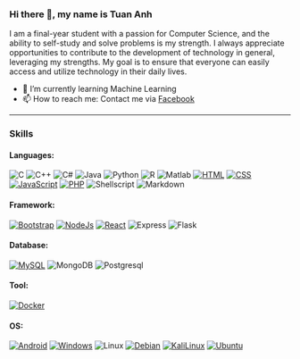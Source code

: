 ### Hi there 👋, my name is Tuan Anh

I am a final-year student with a passion for Computer Science, and the ability to self-study and solve problems is my strength. I always appreciate opportunities to contribute to the development of technology in general, leveraging my strengths. My goal is to ensure that everyone can easily access and utilize technology in their daily lives.

- 🌱 I’m currently learning Machine Learning
- 📫 How to reach me: Contact me via [Facebook](https://www.facebook.com/tuananh020402/)

----

### Skills
#### Languages: 
 ![C][C.c]
 ![C++][C++.cpp]
 ![C#][CSharp.cs]
 ![Java][Java.java]
 ![Python][Python.py]
 ![R][R.R]
 ![Matlab][Matlab.m]
 [![HTML][HTML.html]][HTML-url]
 [![CSS][CSS.css]][CSS-url]
 [![JavaScript][JavaScript.js]][JavaScript-url]
 [![PHP][PHP.php]][PHP-url]
 ![Shellscript][Shellscript.sh]
 ![Markdown][markdown.md]
 
 
#### Framework:
 [![Bootstrap][Bootstrap.css]][Bootstrap-url]
 [![NodeJs][NodeJs.js]][NodeJs-url]
 [![React][React.jsx]][React-url]
 ![Express][Express.js]
 ![Flask][Flask.py]
 
#### Database:
 [![MySQL][MySQL.db]][MYSQL-url]
 ![MongoDB][MongoDB.db]
 ![Postgresql][Postgresql.db]

#### Tool:
 [![Docker][Docker.dockerfile]][Docker-url] 

#### OS:
 [![Android][Android.apk]][Android-url]
 [![Windows][Windows.exe]][Windows-url]
 ![Linux][Linux.deb]
 [![Debian][Debian.deb]][Debian-url]
 [![KaliLinux][KaliLinux.deb]][KaliLinux-url]
 [![Ubuntu][Ubuntu.deb]][Ubuntu-url]


 


<!--
**vhtuananh020402/vhtuananh020402** is a ✨ _special_ ✨ repository because its `README.md` (this file) appears on your GitHub profile.

Here are some ideas to get you started:

- 🔭 I’m currently working on ...
- 🌱 I’m currently learning ...
- 👯 I’m looking to collaborate on ...
- 🤔 I’m looking for help with ...
- 💬 Ask me about ...
- 📫 How to reach me: ...
- 😄 Pronouns: ...
- ⚡ Fun fact: ...
-->

[HTML.html]: https://img.shields.io/badge/HTML5-E34F26?style=for-the-badge&logo=html5&logoColor=white
[HTML-url]: https://html.spec.whatwg.org/
[CSS.css]: https://img.shields.io/badge/CSS3-1572B6?style=for-the-badge&logo=css3&logoColor=white
[CSS-url]: https://www.w3.org/TR/CSS/#css
[JavaScript.js]: https://img.shields.io/badge/JavaScript-F7DF1E?style=for-the-badge&logo=javascript&logoColor=black
[JavaScript-url]: https://www.ecma-international.org/publications-and-standards/standards/ecma-262/
[PHP.php]: https://img.shields.io/badge/PHP-777BB4?style=for-the-badge&logo=php&logoColor=white
[PHP-url]: https://www.php.net/
[MySQL.db]: https://img.shields.io/badge/MySQL-005C84?style=for-the-badge&logo=mysql&logoColor=white
[MySQL-url]: https://www.mysql.com/
[MongoDB.db]: https://img.shields.io/badge/MongoDB-4EA94B?style=for-the-badge&logo=mongodb&logoColor=white
[Postgresql.db]: https://img.shields.io/badge/PostgreSQL-316192?style=for-the-badge&logo=postgresql&logoColor=white
[Docker.dockerfile]: https://img.shields.io/badge/Docker-0377FC?style=for-the-badge&logo=docker&logoColor=white
[Docker-url]: https://www.docker.com/
[Bootstrap.css]: https://img.shields.io/badge/Bootstrap-563D7C?style=for-the-badge&logo=bootstrap&logoColor=white
[Bootstrap-url]: https://getbootstrap.com/
[Less.js]: https://img.shields.io/badge/less-2B4C80?style=for-the-badge&logo=less&logoColor=white
[NodeJs.js]: https://img.shields.io/badge/Node.js-43853D?style=for-the-badge&logo=node.js&logoColor=white
[NodeJs-url]: https://nodejs.org/
[Linux.deb]: https://img.shields.io/badge/Linux-FCC624?style=for-the-badge&logo=linux&logoColor=black
[Android.apk]: https://img.shields.io/badge/Android-3DDC84?style=for-the-badge&logo=android&logoColor=white
[Android-url]: https://www.android.com/
[Debian.deb]: https://img.shields.io/badge/Debian-A81D33?style=for-the-badge&logo=debian&logoColor=white
[Debian-url]: https://www.debian.org/
[KaliLinux.deb]: https://img.shields.io/badge/Kali_Linux-557C94?style=for-the-badge&logo=kali-linux&logoColor=white
[KaliLinux-url]: https://www.kali.org/
[Ubuntu.deb]: https://img.shields.io/badge/Ubuntu-E95420?style=for-the-badge&logo=ubuntu&logoColor=white
[Ubuntu-url]: https://ubuntu.com/
[Windows.exe]: https://img.shields.io/badge/Windows-0078D6?style=for-the-badge&logo=windows&logoColor=white
[Windows-url]: https://www.microsoft.com/en-us/windows
[C.c]: https://img.shields.io/badge/C-00599C?style=for-the-badge&logo=c&logoColor=white
[C++.cpp]: https://img.shields.io/badge/C%2B%2B-00599C?style=for-the-badge&logo=c%2B%2B&logoColor=white
[Java.java]: https://img.shields.io/badge/Java-ED8B00?style=for-the-badge&logo=openjdk&logoColor=white
[R.R]: https://img.shields.io/badge/R-276DC3?style=for-the-badge&logo=r&logoColor=white
[Matlab.m]: https://img.shields.io/badge/Matlab-00599C?style=for-the-badge&logo=matlab&logoColor=white
[Python.py]: https://img.shields.io/badge/Python-3776AB?style=for-the-badge&logo=python&logoColor=white
[CSharp.cs]: https://img.shields.io/badge/C%23-00599C?style=for-the-badge&logo=c-sharp&logoColor=white
[Markdown.md]: https://img.shields.io/badge/Markdown-000000?style=for-the-badge&logo=markdown&logoColor=white
[React.jsx]: https://img.shields.io/badge/React-20232A?style=for-the-badge&logo=react&logoColor=61DAFB
[React-url]: https://react.dev/
[Express.js]: https://img.shields.io/badge/Express.js-404D59?style=for-the-badge
[Shellscript.sh]: https://img.shields.io/badge/Shell_Script-121011?style=for-the-badge&logo=gnu-bash&logoColor=white
[Flask.py]: https://img.shields.io/badge/Flask-000000?style=for-the-badge&logo=flask&logoColor=white
